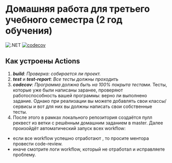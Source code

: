 # Домашняя работа для третьего учебного семестра (2 год обучения)

![.NET](https://github.com/ZaripovRamil/dotnet-homeworks-2/actions/workflows/dotnet.yml/badge.svg)
[![codecov](https://codecov.io/gh/ZaripovRamil/dotnet-homeworks-2/branch/master/graph/badge.svg?token=5E5UYJAVW3)](https://codecov.io/gh/ZaripovRamil/dotnet-homeworks-2)


## Как устроены Actions
1. ***build***: *Проверка: собирается ли проект.*
2. ***test*** и ***test-report***: *Все тесты должны проходить*
4. ***codecov***: *Программа должна быть на 100% покрыта тестами.* 
Тесты, которые уже были написаны заранее, проверяют работоспособность вашей программы:  верно ли выполнено задание.
Однако при реализации вы можете добавлять свои классы/сервисы и вот для них вы должны написать свои собственные тесты.
5. После этого в рамках локального репозитория создаётся пулл реквест из ветки с решённым домашним заданием в master. Далее произойдёт автоматический запуск всех workflow:
- если все workflow успешно отработают , то просите ментора провести code-review. 
- иначе смотрите логи workflow, который не отработал и исправляете проблему.
